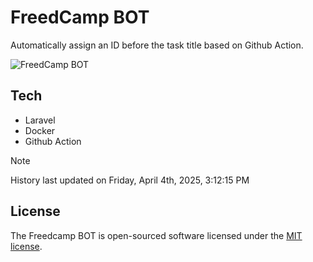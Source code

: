 # FreedCamp BOT

Automatically assign an ID before the task title based on Github Action.

![FreedCamp BOT](https://repository-images.githubusercontent.com/737932867/7d34798b-2680-471c-b089-a78a718d3d6a)

## Tech

- Laravel
- Docker
- Github Action

> [!NOTE]  
> History last updated on Friday, April 4th, 2025, 3:12:15 PM

## License

The Freedcamp BOT is open-sourced software licensed under the [MIT license](https://opensource.org/licenses/MIT).

